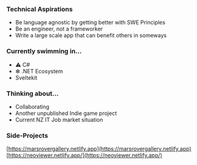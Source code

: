 ### Technical Aspirations
- Be language agnostic by getting better with SWE Principles
- Be an engineer, not a frameworker
- Write a large scale app that can benefit others in someways

### Currently swimming in... 
- ⚠ C#
- ❇ .NET Ecosystem
- Sveltekit 

### Thinking about...
- Collaborating
- Another unpublished Indie game project
- Current NZ IT Job market situation

### Side-Projects
[https://marsrovergallery.netlify.app](https://marsrovergallery.netlify.app)
[https://neoviewer.netlify.app/](https://neoviewer.netlify.app/)

<!--
**adrianlimws/adrianlimws** is a ✨ _special_ ✨ repository because its `README.md` (this file) appears on your GitHub profile.

Here are some ideas to get you started:

- 🔭 I’m currently working on ...
- 🌱 I’m currently learning ...
- 👯 I’m looking to collaborate on ...
- 🤔 I’m looking for help with ...
- 💬 Ask me about ...
- 📫 How to reach me: ...
- 😄 Pronouns: ...
- ⚡ Fun fact: ...
-->

